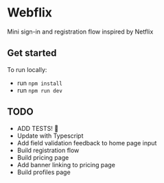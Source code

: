 # Webflix

Mini sign-in and registration flow inspired by Netflix

## Get started

To run locally:

- run `npm install`
- run `npm run dev`

## TODO

- ADD TESTS! 🤪
- Update with Typescript
- Add field validation feedback to home page input
- Build registration flow
- Build pricing page
- Add banner linking to pricing page
- Build profiles page
